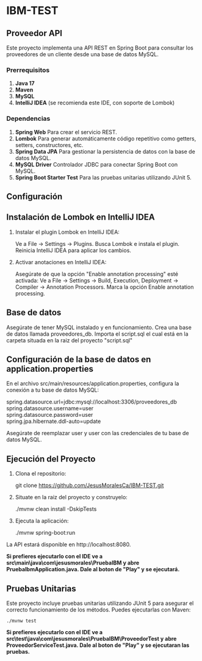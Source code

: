 # IBM-TEST
## Proveedor API

Este proyecto implementa una API REST en Spring Boot para consultar los proveedores de un cliente desde una base de datos MySQL.

### Prerrequisitos
1. **Java 17**
2. **Maven**
3. **MySQL**
4. **IntelliJ IDEA**  (se recomienda este IDE, con soporte de Lombok)


### Dependencias
1. **Spring Web** Para crear el servicio REST.
2. **Lombok** Para generar automáticamente código repetitivo como getters, setters, constructores, etc.
3. **Spring Data JPA** Para gestionar la persistencia de datos con la base de datos MySQL.
4. **MySQL Driver** Controlador JDBC para conectar Spring Boot con MySQL.
5. **Spring Boot Starter Test** Para las pruebas unitarias utilizando JUnit 5.


## Configuración
## Instalación de Lombok en IntelliJ IDEA
1. Instalar el plugin Lombok en IntelliJ IDEA:

    Ve a File -> Settings -> Plugins.
    Busca Lombok e instala el plugin.
    Reinicia IntelliJ IDEA para aplicar los cambios.
   
2. Activar anotaciones en IntelliJ IDEA:

    Asegúrate de que la opción "Enable annotation processing" esté activada:
    Ve a File -> Settings -> Build, Execution, Deployment -> Compiler -> Annotation Processors.
    Marca la opción Enable annotation processing.


## Base de datos

Asegúrate de tener MySQL instalado y en funcionamiento.
Crea una base de datos llamada proveedores_db.
Importa el script.sql el cual está en la carpeta situada en la raiz del proyecto "script.sql"

## Configuración de la base de datos en application.properties

En el archivo src/main/resources/application.properties, configura la conexión a tu base de datos MySQL:

spring.datasource.url=jdbc:mysql://localhost:3306/proveedores_db    
spring.datasource.username=user    
spring.datasource.password=user    
spring.jpa.hibernate.ddl-auto=update    

Asegúrate de reemplazar user y user con las credenciales de tu base de datos MySQL.

## Ejecución del Proyecto

1. Clona el repositorio:

    git clone https://github.com/JesusMoralesCa/IBM-TEST.git

2. Situate en la raiz del proyecto y construyelo:
    
    ./mvnw clean install -DskipTests

3. Ejecuta la aplicación:

    ./mvnw spring-boot:run

La API estará disponible en http://localhost:8080.


**Si prefieres ejecutarlo con el IDE ve a src\main\java\com\jesusmorales\PruebaIBM y abre PruebaIbmApplication.java. Dale al boton de "Play" y se ejecutará.**




## Pruebas Unitarias

Este proyecto incluye pruebas unitarias utilizando JUnit 5 para asegurar el correcto funcionamiento de los métodos. Puedes ejecutarlas con Maven:

    ./mvnw test

**Si prefieres ejecutarlo con el IDE ve a src\test\java\com\jesusmorales\PruebaIBM\ProveedorTest y abre ProveedorServiceTest.java. Dale al boton de "Play" y se ejecutaran las pruebas.**








